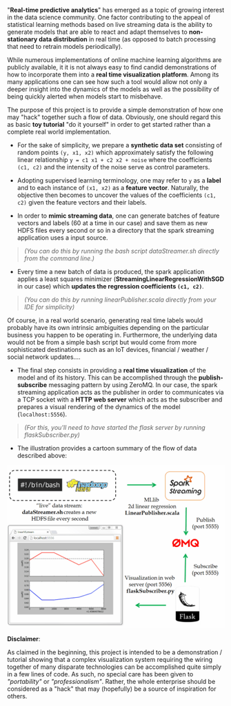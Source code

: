 "**Real-time predictive analytics**" has emerged as a topic of growing interest in the data science community.  One factor contributing to the appeal of statistical learning methods based on live streaming data is the ability to generate models that are able to react and adapt themselves to **non-stationary data distribution** in real time (as opposed to batch processing that need to retrain models periodically).

While numerous implementations of online machine learning algorithms are publicly available, it it is not always easy to find candid demonstrations of how to incorporate them into a **real time visualization platform**.  Among its many applications one can see how such a tool would allow not only a deeper insight into the dynamics of the models as well as the possibility of being quickly alerted when models start to misbehave.

The purpose of this project is to provide a simple demonstration of how one may "hack" together such a flow of data.
Obviously, one should regard this as basic **toy tutorial** "do it yourself" in order to get started rather than a complete real world
implementation.

* For the sake of simplicity, we prepare a **synthetic data set** consisting of random points `(y, x1, x2)` which approximately satisfy the following linear relationship `y = c1 x1 + c2 x2 + noise` where the coefficients `(c1, c2)` and the intensity of the noise serve as control parameters.

- Adopting supervised learning terminology, one may refer to `y` as a **label** and to each instance of `(x1, x2)` as a **feature vector**.  Naturally, the objective then becomes to uncover the values of the coefficients `(c1, c2)` given the feature vectors 
and their labels. 

- In order to **mimic streaming data**, one can generate batches of feature vectors and labels (60 at a time in our case) and save them as new HDFS files every second or so in a directory that the spark streaming application uses a input source.
> _(You can do this by running the bash script dataStreamer.sh directly from the command line.)_

- Every time a new batch of data is produced, the spark application applies a least squares minimizer (**StreamingLinearRegressionWithSGD** in our case) which **updates the regression coefficients `(c1, c2)`**.
> _(You can do this by running linearPublisher.scala directly from your IDE for simplicity)_

Of course, in a real world scenario, generating real time labels would probably have its own intrinsic ambiguities 
depending on the particular business you happen to be operating in.  Furthermore, the underlying data would not be from a simple bash script but would come from more sophisticated destinations such as an IoT devices, financial / weather / social network updates....

- The final step consists in providing a **real time visualization** of the model and of its history.  This can be accomplished through the **publish-subscribe** messaging pattern by using ZeroMQ.  In our case, the spark streaming application acts as the publisher in order to communicates via a TCP socket with a **HTTP web server** which acts as the subscriber and prepares a visual rendering of the dynamics of the model (`localhost:5556`).
> _(For this, you'll need to have started the flask server by running flaskSubscriber.py)_

+ The illustration provides a cartoon summary of the flow of data described above:
<p align="center">
<img src="src/main/resources/demoLinearStream.gif" width="700"/>
</p>

**Disclaimer**:

As claimed in the beginning, this project is intended to be a demonstration / tutorial showing that a complex visualization system requiring the wiring together of many disparate technologies can be accomplished quite simply in a few lines of code.  As such, no special care has been given to _"portability"_ or _"professionalism"_.  Rather, the whole enterprise should be considered as a "hack" that may (hopefully) be a source of inspiration for others.
